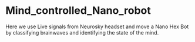 # Mind_controlled_Nano_robot
Here we use Live signals from Neurosky headset and move a Nano Hex Bot by classifying brainwaves and identifying the state of the mind.
